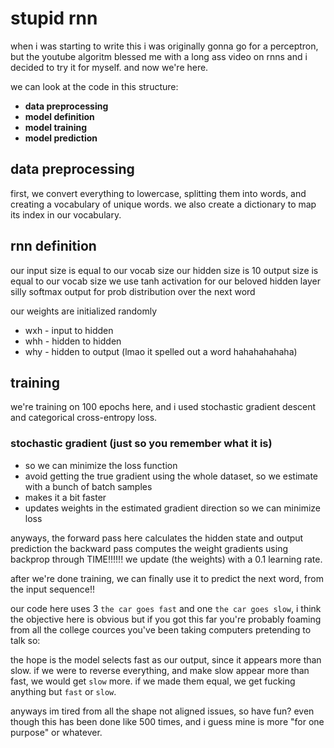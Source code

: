 # stupid rnn

when i was starting to write this i was originally gonna go for a perceptron, but the youtube algoritm blessed me with a long ass video on rnns and i decided to try it for myself. and now we're here.

we can look at the code in this structure:

* **data preprocessing**
* **model definition**
* **model training**
* **model prediction**

## data preprocessing
first, we convert everything to lowercase, splitting them into words, and creating a vocabulary of unique words. we also create a dictionary to map its index in our vocabulary.

## rnn definition
our input size is equal to our vocab size
our hidden size is 10
output size is equal to our vocab size
we use tanh activation for our beloved hidden layer
silly softmax output for prob distribution over the next word

our weights are initialized randomly
- wxh - input to hidden
- whh - hidden to hidden
- why - hidden to output (lmao it spelled out a word hahahahahaha)

## training

we're training on 100 epochs here, and i used stochastic gradient descent and categorical cross-entropy loss.
### stochastic gradient (just so you remember what it is)
- so we can minimize the loss function
- avoid getting the true gradient using the whole dataset, so we estimate with a bunch of batch samples
- makes it a bit faster
- updates weights in the estimated gradient direction so we can minimize loss

anyways,
the forward pass here calculates the hidden state and output prediction
the backward pass computes the weight gradients using backprop through TIME!!!!!!
we update (the weights) with a 0.1 learning rate.

after we're done training, we can finally use it to predict the next word, from the input sequence!!

our code here uses 3 `the car goes fast` and one `the car goes slow`, i think the objective here is obvious but if you got this far you're probably foaming from all the college cources you've been taking computers pretending to talk so:

the hope is the model selects fast as our output, since it appears more than slow. if we were to reverse everything, and make slow appear more than fast, we would get `slow` more. if we made them equal, we get fucking anything but `fast` or `slow`.

anyways im tired from all the shape not aligned issues, so have fun? even though this has been done like 500 times, and i guess mine is more "for one purpose" or whatever.
